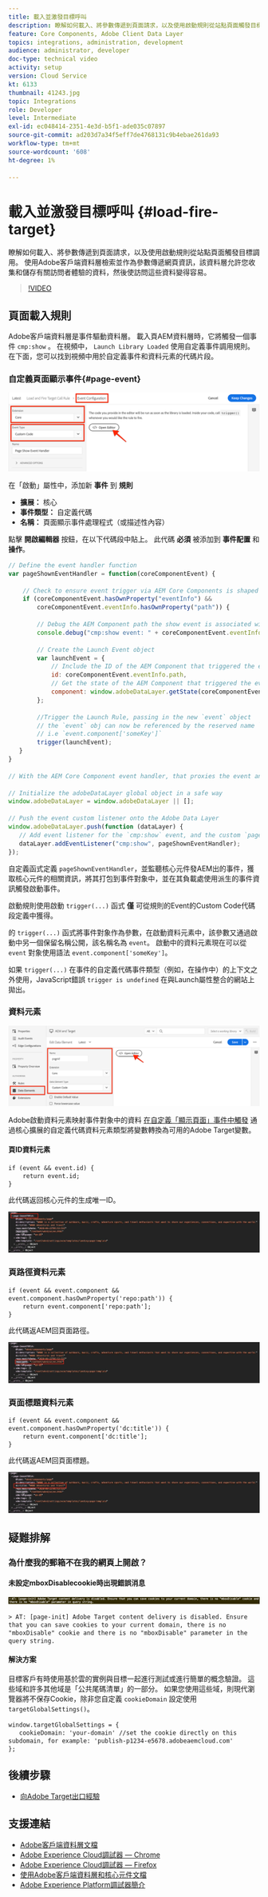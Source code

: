 ```yaml
---
title: 載入並激發目標呼叫
description: 瞭解如何載入、將參數傳遞到頁面請求，以及使用啟動規則從站點頁面觸發目標調用。 使用Adobe客戶端資料層檢索並作為參數傳遞頁面資訊，該資料層允許您收集和儲存有關訪問者在網頁上的體驗的資料，然後使訪問此資料變得容易。
feature: Core Components, Adobe Client Data Layer
topics: integrations, administration, development
audience: administrator, developer
doc-type: technical video
activity: setup
version: Cloud Service
kt: 6133
thumbnail: 41243.jpg
topic: Integrations
role: Developer
level: Intermediate
exl-id: ec048414-2351-4e3d-b5f1-ade035c07897
source-git-commit: ad203d7a34f5eff7de4768131c9b4ebae261da93
workflow-type: tm+mt
source-wordcount: '608'
ht-degree: 1%

---
```


# 載入並激發目標呼叫 {#load-fire-target}

瞭解如何載入、將參數傳遞到頁面請求，以及使用啟動規則從站點頁面觸發目標調用。 使用Adobe客戶端資料層檢索並作為參數傳遞網頁資訊，該資料層允許您收集和儲存有關訪問者體驗的資料，然後使訪問這些資料變得容易。

>[!VIDEO](https://video.tv.adobe.com/v/41243?quality=12&learn=on)

## 頁面載入規則

Adobe客戶端資料層是事件驅動資料層。 載入頁AEM資料層時，它將觸發一個事件 `cmp:show` 。 在視頻中， `Launch Library Loaded` 使用自定義事件調用規則。 在下面，您可以找到視頻中用於自定義事件和資料元素的代碼片段。

### 自定義頁面顯示事件{#page-event}

![頁顯示事件配置和自定義代碼](assets/load-and-fire-target-call.png)

在「啟動」屬性中，添加新 **事件** 到 **規則**

+ __擴展：__ 核心
+ __事件類型：__ 自定義代碼
+ __名稱：__ 頁面顯示事件處理程式（或描述性內容）

點擊 __開啟編輯器__ 按鈕，在以下代碼段中貼上。 此代碼 __必須__ 被添加到 __事件配置__ 和 __操作__。

```javascript
// Define the event handler function
var pageShownEventHandler = function(coreComponentEvent) {

    // Check to ensure event trigger via AEM Core Components is shaped correctly
    if (coreComponentEvent.hasOwnProperty("eventInfo") && 
        coreComponentEvent.eventInfo.hasOwnProperty("path")) {
    
        // Debug the AEM Component path the show event is associated with
        console.debug("cmp:show event: " + coreComponentEvent.eventInfo.path);

        // Create the Launch Event object
        var launchEvent = {
            // Include the ID of the AEM Component that triggered the event
            id: coreComponentEvent.eventInfo.path,
            // Get the state of the AEM Component that triggered the event           
            component: window.adobeDataLayer.getState(coreComponentEvent.eventInfo.path)
        };

        //Trigger the Launch Rule, passing in the new `event` object
        // the `event` obj can now be referenced by the reserved name `event` by other Launch data elements
        // i.e `event.component['someKey']`
        trigger(launchEvent);
   }
}

// With the AEM Core Component event handler, that proxies the event and relevant information to Adobe Launch, defined above...

// Initialize the adobeDataLayer global object in a safe way
window.adobeDataLayer = window.adobeDataLayer || [];

// Push the event custom listener onto the Adobe Data Layer
window.adobeDataLayer.push(function (dataLayer) {
   // Add event listener for the `cmp:show` event, and the custom `pageShownEventHandler` function as the callback
   dataLayer.addEventListener("cmp:show", pageShownEventHandler);
});
```

自定義函式定義 `pageShownEventHandler`，並監聽核心元件發AEM出的事件，獲取核心元件的相關資訊，將其打包到事件對象中，並在其負載處使用派生的事件資訊觸發啟動事件。

啟動規則使用啟動 `trigger(...)` 函式 __僅__ 可從規則的Event的Custom Code代碼段定義中獲得。

的 `trigger(...)` 函式將事件對象作為參數，在啟動資料元素中，該參數又通過啟動中另一個保留名稱公開，該名稱名為 `event`。 啟動中的資料元素現在可以從 `event` 對象使用語法 `event.component['someKey']`。

如果 `trigger(...)` 在事件的自定義代碼事件類型（例如，在操作中）的上下文之外使用，JavaScript錯誤 `trigger is undefined` 在與Launch屬性整合的網站上拋出。


### 資料元素

![資料元素](assets/data-elements.png)

Adobe啟動資料元素映射事件對象中的資料 [在自定義「顯示頁面」事件中觸發](#page-event) 通過核心擴展的自定義代碼資料元素類型將變數轉換為可用的Adobe Target變數。

#### 頁ID資料元素

```
if (event && event.id) {
    return event.id;
}
```

此代碼返回核心元件的生成唯一ID。

![頁ID](assets/pageid.png)

### 頁路徑資料元素

```
if (event && event.component && event.component.hasOwnProperty('repo:path')) {
    return event.component['repo:path'];
}
```

此代碼返AEM回頁面路徑。

![頁面路徑](assets/pagepath.png)

### 頁面標題資料元素

```
if (event && event.component && event.component.hasOwnProperty('dc:title')) {
    return event.component['dc:title'];
}
```

此代碼返AEM回頁面標題。

![頁面標題](assets/pagetitle.png)

## 疑難排解

### 為什麼我的郵箱不在我的網頁上開啟？

#### 未設定mboxDisablecookie時出現錯誤消息

![目標Cookie域錯誤](assets/target-cookie-error.png)

```
> AT: [page-init] Adobe Target content delivery is disabled. Ensure that you can save cookies to your current domain, there is no "mboxDisable" cookie and there is no "mboxDisable" parameter in the query string.
```

#### 解決方案

目標客戶有時使用基於雲的實例與目標一起進行測試或進行簡單的概念驗證。 這些域和許多其他域是「公共尾碼清單」的一部分。
如果您使用這些域，則現代瀏覽器將不保存Cookie，除非您自定義 `cookieDomain` 設定使用 `targetGlobalSettings()`。

```
window.targetGlobalSettings = {  
   cookieDomain: 'your-domain' //set the cookie directly on this subdomain, for example: 'publish-p1234-e5678.adobeaemcloud.com'
};
```

## 後續步驟

+ [向Adobe Target出口經驗](./export-experience-fragment-target.md)

## 支援連結

+ [Adobe客戶端資料層文檔](https://github.com/adobe/adobe-client-data-layer/wiki)
+ [Adobe Experience Cloud調試器 — Chrome](https://chrome.google.com/webstore/detail/adobe-experience-cloud-de/ocdmogmohccmeicdhlhhgepeaijenapj)
+ [Adobe Experience Cloud調試器 — Firefox](https://addons.mozilla.org/en-US/firefox/addon/adobe-experience-platform-dbg/)
+ [使用Adobe客戶端資料層和核心元件文檔](https://experienceleague.adobe.com/docs/experience-manager-core-components/using/developing/data-layer/overview.html)
+ [Adobe Experience Platform調試器簡介](https://experienceleague.adobe.com/docs/debugger-learn/tutorials/experience-platform-debugger/introduction-to-the-experience-platform-debugger.html)
